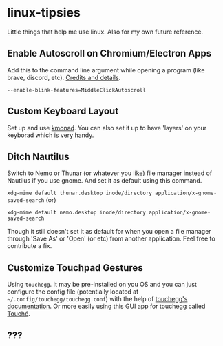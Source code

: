 # linux-tipsies

 Little things that help me use linux. Also for my own future reference.


## Enable Autoscroll on Chromium/Electron Apps

Add this to the command line argument while opening a program (like brave, discord, etc). [Credits and details](https://medium.com/@1nikolas/linux-enable-middle-mouse-button-scrolling-on-chrome-ium-and-electron-apps-discord-etc-ab2d0a213505).

`--enable-blink-features=MiddleClickAutoscroll`


## Custom Keyboard Layout

Set up and use [kmonad](https://github.com/kmonad/kmonad). You can also set it up to have 'layers' on your keyborad which is very handy.


## Ditch Nautilus

Switch to Nemo or Thunar (or whatever you like) file manager instead of Nautilus if you use gnome. And set it as default using this command.

`xdg-mime default thunar.desktop inode/directory application/x-gnome-saved-search` (or)

`xdg-mime default nemo.desktop inode/directory application/x-gnome-saved-search`

Though it still doesn't set it as default for when you open a file manager through 'Save As' or 'Open' (or etc) from another application. Feel free to contribute a fix.

## Customize Touchpad Gestures

Using `touchegg`. It may be pre-installed on you OS and you can just configure the config file (potentially located at `~/.config/touchegg/touchegg.conf`) with the help of [touchegg's documentation](https://github.com/JoseExposito/touchegg). Or more easily using this GUI app for touchegg called [Touché](https://github.com/JoseExposito/touchegg).

## ???

